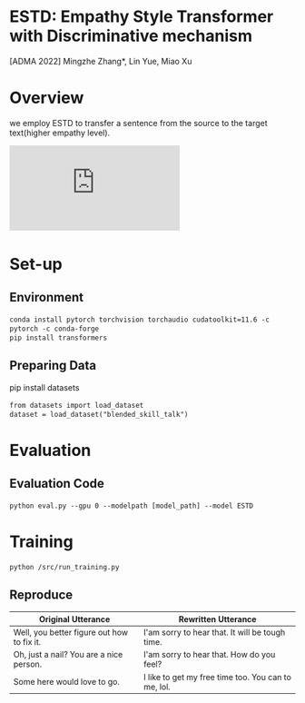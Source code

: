 # ESTD: Empathy Style Transformer with Discriminative mechanism
[ADMA 2022] Mingzhe Zhang*, Lin Yue, Miao Xu

# Overview
we employ ESTD to transfer a sentence from the source to the target text(higher empathy level). 

![structure](https://github.com/MasonZMZ/ESTD/raw/master/img/structure.pdf)
# Set-up
## Environment
```
conda install pytorch torchvision torchaudio cudatoolkit=11.6 -c pytorch -c conda-forge
pip install transformers
```
## Preparing Data
pip install datasets

```
from datasets import load_dataset
dataset = load_dataset("blended_skill_talk")
```

# Evaluation
## Evaluation Code
```
python eval.py --gpu 0 --modelpath [model_path] --model ESTD
```

# Training
```
python /src/run_training.py
```

## Reproduce
| Original Utterance | Rewritten Utterance |
| ---- | ---- | 
| Well, you better figure out how to fix it.  | I'am sorry to hear that. It will be tough time.| 
| Oh, just a nail? You are a nice person.     | I'am sorry to hear that. How do you feel? | 
| Some here would love to go.                 | I like to get my free time too. You can to me, lol.| 
